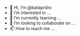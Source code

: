 - 👋 Hi, I’m @kailaprdro
- 👀 I’m interested in ...
- 🌱 I’m currently learning ...
- 💞️ I’m looking to collaborate on ...
- 📫 How to reach me ...

<!---
kailaprdro/kailaprdro is a ✨ special ✨ repository because its `README.md` (this file) appears on your GitHub profile.
You can click the Preview link to take a look at your changes.
--->
